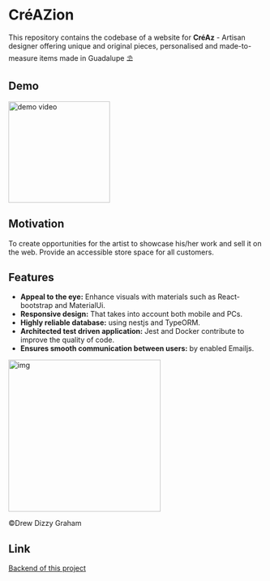 # CréAZion

This repository contains the codebase of a website for <strong>CréAz</strong> - Artisan designer offering unique and original pieces, personalised and made-to-measure items made in Guadalupe ⛱
<br/>

## Demo

<img src="https://media.giphy.com/media/v1.Y2lkPTc5MGI3NjExcWhxNjNuYmEydGs3N3J2bjNjemhtYzFoNWFkY2gyZ3JwY25mbHFzciZlcD12MV9pbnRlcm5hbF9naWZfYnlfaWQmY3Q9Zw/UyIFTgsOa2QG2Rh91Y/giphy.gif" alt="demo video" width="200px"/>

## Motivation

To create opportunities for the artist to showcase his/her work and sell it on the web. Provide an accessible store space for all customers.

## Features

- **Appeal to the eye:** Enhance visuals with materials such as React-bootstrap and MaterialUi.
- **Responsive design:** That takes into account both mobile and PCs.
- **Highly reliable database:** using nestjs and TypeORM.
- **Architected test driven application:** Jest and Docker contribute to improve the quality of code.
- **Ensures smooth communication between users:** by enabled Emailjs. 

<img src="https://images.unsplash.com/photo-1501644898242-cfea317d7faf?q=80&w=1887&auto=format&fit=crop&ixlib=rb-4.0.3&ixid=M3wxMjA3fDB8MHxwaG90by1wYWdlfHx8fGVufDB8fHx8fA%3D%3D" alt="img" height="300px"/>
<p>
&copy;Drew Dizzy Graham
</p>

## Link

[Backend of this project](https://github.com/miku0129/boutique_de_sacs)
